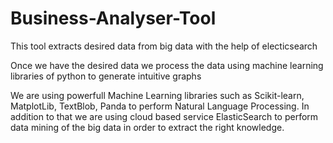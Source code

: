 # Business-Analyser-Tool

This tool extracts desired data from big data with the help of electicsearch

Once we have the desired data we process the data using machine learning libraries of python to generate intuitive graphs

We are using powerfull Machine Learning libraries such as Scikit-learn, MatplotLib, TextBlob, Panda to perform Natural Language Processing. In addition to that we are using cloud based service ElasticSearch to perform data mining of the big data in order to extract the right knowledge.
